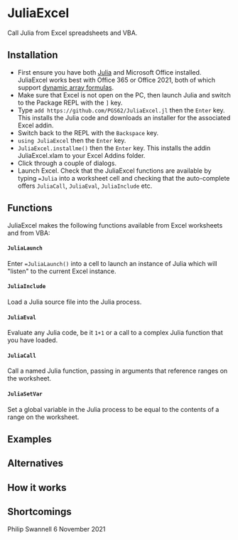 # JuliaExcel

Call Julia from Excel spreadsheets and VBA.

## Installation

 * First ensure you have both [Julia](https://julialang.org/) and Microsoft Office installed. JuliaExcel works best with Office 365 or Office 2021, both of which support [dynamic array formulas](https://support.microsoft.com/en-us/office/dynamic-array-formulas-and-spilled-array-behavior-205c6b06-03ba-4151-89a1-87a7eb36e531).
 * Make sure that Excel is not open on the PC, then launch Julia and switch to the Package REPL with the `]` key.
 * Type `add https://github.com/PGS62/JuliaExcel.jl` then the `Enter` key. This installs the Julia code and downloads an installer for the associated Excel addin.
 * Switch back to the REPL with the `Backspace` key.
 * `using JuliaExcel` then the `Enter` key.
 * `JuliaExcel.installme()` then the `Enter` key. This installs the addin JuliaExcel.xlam to your Excel Addins folder.
 * Click through a couple of dialogs.
 * Launch Excel. Check that the JuliaExcel functions are available by typing `=Julia` into a worksheet cell and checking that the auto-complete offers `JuliaCall`, `JuliaEval`, `JuliaInclude` etc.


## Functions
JuliaExcel makes the following functions available from Excel worksheets and from VBA:

#### `JuliaLaunch`
Enter `=JuliaLaunch()` into a cell to launch an instance of Julia which will "listen" to the current Excel instance.

#### `JuliaInclude`
Load a Julia source file into the Julia process.

#### `JuliaEval`
Evaluate any Julia code, be it `1+1` or a call to a complex Julia function that you have loaded.

#### `JuliaCall`
Call a named Julia function, passing in arguments that reference ranges on the worksheet.

#### `JuliaSetVar`
Set a global variable in the Julia process to be equal to the contents of a range on the worksheet.

## Examples

## Alternatives

## How it works

## Shortcomings



Philip Swannell
6 November 2021
